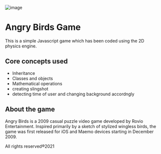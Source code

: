 ![image](https://user-images.githubusercontent.com/78734018/135795386-28ad1017-aa8c-4db2-ae78-a4b8fc1e8885.png)
# Angry Birds Game
This is a simple Javascript game which has been coded using the 2D physics engine. 

## Core concepts used
- Inheritance
- Classes and objects
- Mathematical operations
- creating slingshot
- detecting time of user and changing background accordngly

## About the game
Angry Birds is a 2009 casual puzzle video game developed by Rovio Entertainment. Inspired primarily by a sketch of stylized wingless birds, the game was first released for iOS and Maemo devices starting in December 2009. 

All rights reserved®2021
